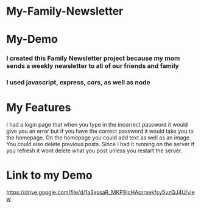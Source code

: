 # My-Family-Newsletter
# My-Demo

### I created this Family Newsletter project because my mom sends a weekly newsletter to all of our friends and family

### I used javascript, express, cors, as well as node

# My Features 
I had a login page that when you type in the incorrect password it would give you an error but if you have the correct password it would take you to the homepage. On the homepage you could add text as well as an image. You could also delete previous posts. Since I had it running on the server if you refresh it wont delete what you post unless you restart the server.

# Link to my Demo
https://drive.google.com/file/d/1a3xssaR_MKP9IcHAcrrxekfsy5vzQJ4U/view
